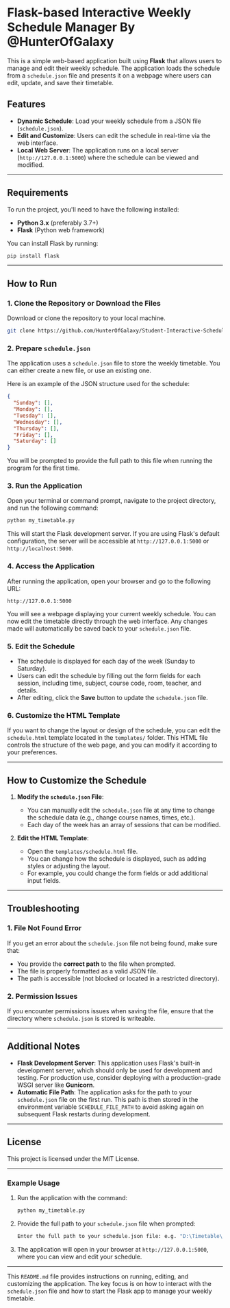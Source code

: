 # Flask-based Interactive Weekly Schedule Manager By @HunterOfGalaxy

This is a simple web-based application built using **Flask** that allows users to manage and edit their weekly schedule. The application loads the schedule from a `schedule.json` file and presents it on a webpage where users can edit, update, and save their timetable.

## Features

- **Dynamic Schedule**: Load your weekly schedule from a JSON file (`schedule.json`).
- **Edit and Customize**: Users can edit the schedule in real-time via the web interface.
- **Local Web Server**: The application runs on a local server (`http://127.0.0.1:5000`) where the schedule can be viewed and modified.

---

## Requirements

To run the project, you'll need to have the following installed:

- **Python 3.x** (preferably 3.7+)
- **Flask** (Python web framework)

You can install Flask by running:

```bash
pip install flask
```

---

## How to Run

### 1. Clone the Repository or Download the Files

Download or clone the repository to your local machine.

```bash
git clone https://github.com/HunterOfGalaxy/Student-Interactive-Schedule.git
```

### 2. Prepare `schedule.json`

The application uses a `schedule.json` file to store the weekly timetable. You can either create a new file, or use an existing one.

Here is an example of the JSON structure used for the schedule:

```json
{
  "Sunday": [],
  "Monday": [],
  "Tuesday": [],
  "Wednesday": [],
  "Thursday": [],
  "Friday": [],
  "Saturday": []
}
```

You will be prompted to provide the full path to this file when running the program for the first time.

### 3. Run the Application

Open your terminal or command prompt, navigate to the project directory, and run the following command:

```bash
python my_timetable.py
```

This will start the Flask development server. If you are using Flask's default configuration, the server will be accessible at `http://127.0.0.1:5000` or `http://localhost:5000`.

### 4. Access the Application

After running the application, open your browser and go to the following URL:

```
http://127.0.0.1:5000
```

You will see a webpage displaying your current weekly schedule. You can now edit the timetable directly through the web interface. Any changes made will automatically be saved back to your `schedule.json` file.

### 5. Edit the Schedule

- The schedule is displayed for each day of the week (Sunday to Saturday).
- Users can edit the schedule by filling out the form fields for each session, including time, subject, course code, room, teacher, and details.
- After editing, click the **Save** button to update the `schedule.json` file.

### 6. Customize the HTML Template

If you want to change the layout or design of the schedule, you can edit the `schedule.html` template located in the `templates/` folder. This HTML file controls the structure of the web page, and you can modify it according to your preferences.

---

## How to Customize the Schedule

1. **Modify the `schedule.json` File**:
   - You can manually edit the `schedule.json` file at any time to change the schedule data (e.g., change course names, times, etc.).
   - Each day of the week has an array of sessions that can be modified.

2. **Edit the HTML Template**:
   - Open the `templates/schedule.html` file.
   - You can change how the schedule is displayed, such as adding styles or adjusting the layout.
   - For example, you could change the form fields or add additional input fields.

---

## Troubleshooting

### 1. **File Not Found Error**

If you get an error about the `schedule.json` file not being found, make sure that:
- You provide the **correct path** to the file when prompted.
- The file is properly formatted as a valid JSON file.
- The path is accessible (not blocked or located in a restricted directory).

### 2. **Permission Issues**

If you encounter permissions issues when saving the file, ensure that the directory where `schedule.json` is stored is writeable.

---

## Additional Notes

- **Flask Development Server**: This application uses Flask's built-in development server, which should only be used for development and testing. For production use, consider deploying with a production-grade WSGI server like **Gunicorn**.
- **Automatic File Path**: The application asks for the path to your `schedule.json` file on the first run. This path is then stored in the environment variable `SCHEDULE_FILE_PATH` to avoid asking again on subsequent Flask restarts during development.

---

## License

This project is licensed under the MIT License.

---

### Example Usage

1. Run the application with the command:

   ```bash
   python my_timetable.py
   ```

2. Provide the full path to your `schedule.json` file when prompted:

   ```bash
   Enter the full path to your schedule.json file: e.g. "D:\Timetable\schedule.json"
   ```

3. The application will open in your browser at `http://127.0.0.1:5000`, where you can view and edit your schedule.

---

This `README.md` file provides instructions on running, editing, and customizing the application. The key focus is on how to interact with the `schedule.json` file and how to start the Flask app to manage your weekly timetable.
